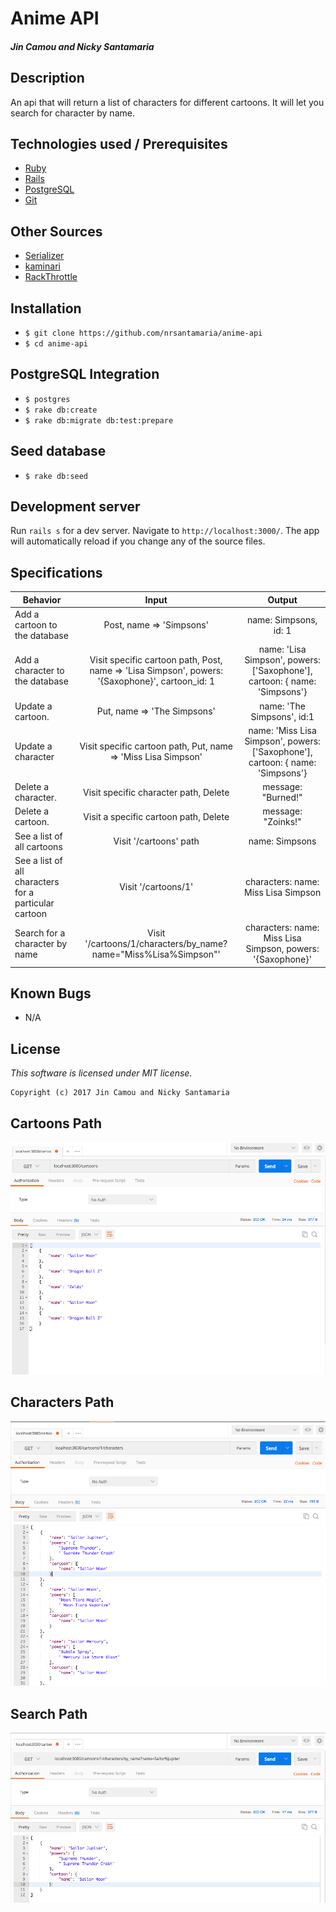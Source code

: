 # Anime API

#### _Jin Camou and Nicky Santamaria_

## Description

An api that will return a list of characters for different cartoons. It will let you search for character by name.

## Technologies used / Prerequisites

* [Ruby](https://www.ruby-lang.org/en/downloads/)
* [Rails](http://rubyonrails.org/)
* [PostgreSQL](https://www.postgresql.org/docs/9.2/static/app-psql.html)
* [Git](https://git-scm.com/)

## Other Sources

* [Serializer](https://blog.engineyard.com/2015/active-model-serializers)
* [kaminari](https://github.com/kaminari/kaminari)
* [RackThrottle](https://github.com/dryruby/rack-throttle)

## Installation

* `$ git clone https://github.com/nrsantamaria/anime-api`
* `$ cd anime-api`

## PostgreSQL Integration
* `$ postgres`
* `$ rake db:create`
* `$ rake db:migrate db:test:prepare`

## Seed database
* `$ rake db:seed`

## Development server

Run `rails s` for a dev server. Navigate to `http://localhost:3000/`. The app will automatically reload if you change any of the source files.

## Specifications

| Behavior |  Input   |  Output  |
|----------|:--------:|:--------:|
|Add a cartoon to the database|Post, name => 'Simpsons'|name: Simpsons, id: 1|
|Add a character to the database|Visit specific cartoon path, Post, name => 'Lisa Simpson', powers: '{Saxophone}', cartoon_id: 1|name: 'Lisa Simpson', powers: ['Saxophone'], cartoon: { name: 'Simpsons'}|
|Update a cartoon.|Put, name => 'The Simpsons'|name: 'The Simpsons', id:1|
|Update a character|Visit specific cartoon path, Put, name => 'Miss Lisa Simpson'|name: 'Miss Lisa Simpson', powers: ['Saxophone'], cartoon: { name: 'Simpsons'}|
|Delete a character.|Visit specific character path, Delete|message: "Burned!"|
|Delete a cartoon.|Visit a specific cartoon path, Delete|message: "Zoinks!"|
|See a list of all cartoons|Visit '/cartoons' path|name: Simpsons|
|See a list of all characters for a particular cartoon|Visit '/cartoons/1'|characters: name: Miss Lisa Simpson|
|Search for a character by name|Visit '/cartoons/1/characters/by_name?name="Miss%Lisa%Simpson"'|characters: name: Miss Lisa Simpson, powers: '{Saxophone}'|

## Known Bugs
* N/A

## License

*This software is licensed under MIT license.*

```
Copyright (c) 2017 Jin Camou and Nicky Santamaria
```

## Cartoons Path
![Cartoon](public/images/cartoon.png)
## Characters Path
![Character](public/images/characters.png)
## Search Path
![Search](public/images/search.png)
